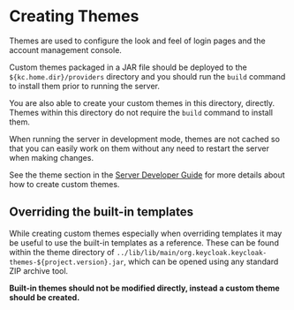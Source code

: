 Creating Themes
===============

Themes are used to configure the look and feel of login pages and the account management console.

Custom themes packaged in a JAR file should be deployed to the `${kc.home.dir}/providers` directory and you should run
the `build` command to install them prior to running the server.

You are also able to create your custom themes in this directory, directly. Themes within this directory do not require
the `build` command to install them.

When running the server in development mode, themes are not cached so that you can easily work on them without any need to restart
the server when making changes.

See the theme section in the [Server Developer Guide](https://www.keycloak.org/docs/latest/server_development/#_themes) for more details about how to create custom themes.

Overriding the built-in templates
---------------------------------

While creating custom themes especially when overriding templates it may be useful to use the built-in templates as
a reference. These can be found within the theme directory of `../lib/lib/main/org.keycloak.keycloak-themes-${project.version}.jar`, which can be opened using any
standard ZIP archive tool.

**Built-in themes should not be modified directly, instead a custom theme should be created.**